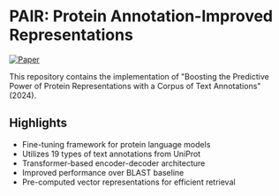 # PAIR: Protein Annotation-Improved Representations

[![Paper](https://img.shields.io/badge/Paper-bioRxiv-red)](https://www.biorxiv.org/content/10.1101/2024.07.22.604688v2.abstract)


This repository contains the implementation of "Boosting the Predictive Power of Protein Representations with a Corpus of Text Annotations" (2024).

## Highlights

- Fine-tuning framework for protein language models
- Utilizes 19 types of text annotations from UniProt
- Transformer-based encoder-decoder architecture
- Improved performance over BLAST baseline
- Pre-computed vector representations for efficient retrieval

##
